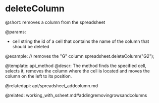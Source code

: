 deleteColumn
==============

@short:
	removes a column from the spreadsheet
    
@params:
- cell		string			the id of a cell that contains the name of the column that should be deleted


@example:
// removes the "G" column
spreadsheet.deleteColumn("G2");

@template: api_method
@descr:
The method finds the specified cell, selects it, removes the column where the cell is located and moves the column on the left to its position.


@relatedapi:
api/spreadsheet_addcolumn.md

@related:
working_with_ssheet.md#addingremovingrowsandcolumns